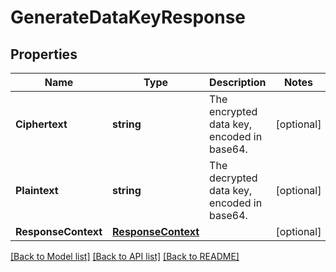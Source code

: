 # GenerateDataKeyResponse

## Properties

Name | Type | Description | Notes
------------ | ------------- | ------------- | -------------
**Ciphertext** | **string** | The encrypted data key, encoded in base64. | [optional] 
**Plaintext** | **string** | The decrypted data key, encoded in base64. | [optional] 
**ResponseContext** | [**ResponseContext**](ResponseContext.md) |  | [optional] 

[[Back to Model list]](../README.md#documentation-for-models) [[Back to API list]](../README.md#documentation-for-api-endpoints) [[Back to README]](../README.md)


